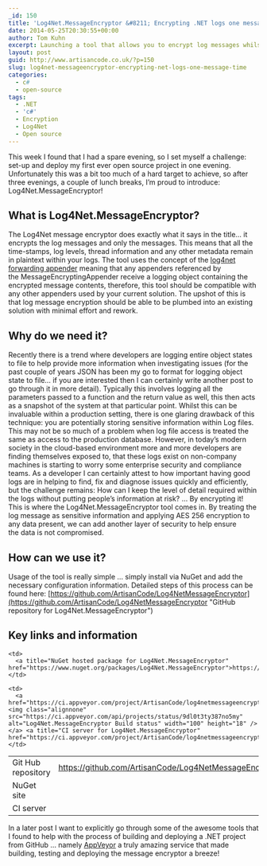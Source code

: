 ```yaml
---
_id: 150
title: 'Log4Net.MessageEncryptor &#8211; Encrypting .NET logs one message at a time'
date: 2014-05-25T20:30:55+00:00
author: Tom Kuhn
excerpt: Launching a tool that allows you to encrypt log messages whilst leaving all the log statement meta data intact. The Log4Net message encryptor does exactly what it says in the title... it encrypts the log messages and only the messages. This means that all the time-stamps, log levels, thread information and any other metadata remain in plaintext within your logs. The tool uses the concept of the log4net forwarding appender meaning that any appenders referenced by the MessageEncryptingAppender receive a logging object containing the encrypted message contents, therefore, this tool should be compatible with any other appenders used by your current solution. The upshot of this is that log message encryption should be able to be plumbed into an existing solution with minimal effort and rework.
layout: post
guid: http://www.artisancode.co.uk/?p=150
slug: log4net-messageencryptor-encrypting-net-logs-one-message-time
categories:
  - c#
  - open-source
tags:
  - .NET
  - 'c#'
  - Encryption
  - Log4Net
  - Open source
---
```

This week I found that I had a spare evening, so I set myself a challenge: set-up and deploy my first ever open source project in one evening. Unfortunately this was a bit too much of a hard target to achieve, so after three evenings, a couple of lunch breaks, I&#8217;m proud to introduce: Log4Net.MessageEncryptor!

## What is Log4Net.MessageEncryptor?

The Log4Net message encryptor does exactly what it says in the title&#8230; it encrypts the log messages and only the messages. This means that all the time-stamps, log levels, thread information and any other metadata remain in plaintext within your logs. The tool uses the concept of the [log4net forwarding appender](http://logging.apache.org/log4net/log4net-1.2.12/release/sdk/log4net.Appender.ForwardingAppender.html "Log4net documentation: forwarding appender") meaning that any appenders referenced by the MessageEncryptingAppender receive a logging object containing the encrypted message contents, therefore, this tool should be compatible with any other appenders used by your current solution. The upshot of this is that log message encryption should be able to be plumbed into an existing solution with minimal effort and rework.

## Why do we need it?

Recently there is a trend where developers are logging entire object states to file to help provide more information when investigating issues (for the past couple of years JSON has been my go to format for logging object state to file&#8230; if you are interested then I can certainly write another post to go through it in more detail). Typically this involves logging all the parameters passed to a function and the return value as well, this then acts as a snapshot of the system at that particular point. Whilst this can be invaluable within a production setting, there is one glaring drawback of this technique: you are potentially storing sensitive information within Log files. This may not be so much of a problem when log file access is treated the same as access to the production database. However, in today&#8217;s modern society in the cloud-based environment more and more developers are finding themselves exposed to, that these logs exist on non-company machines is starting to worry some enterprise security and compliance teams. As a developer I can certainly attest to how important having good logs are in helping to find, fix and diagnose issues quickly and efficiently, but the challenge remains: How can I keep the level of detail required within the logs without putting people&#8217;s information at risk? &#8230; By encrypting it! This is where the Log4Net.MessageEncryptor tool comes in. By treating the log message as sensitive information and applying AES 256 encryption to any data present, we can add another layer of security to help ensure the data is not compromised.

## How can we use it?

Usage of the tool is really simple &#8230; simply install via NuGet and add the necessary configuration information. Detailed steps of this process can be found here: [https://github.com/ArtisanCode/Log4NetMessageEncryptor](https://github.com/ArtisanCode/Log4NetMessageEncryptor "GitHub repository for Log4Net.MessageEncryptor")

## Key links and information

<table class="table">
  <tr>
    <td>
      <i class="icon-github "></i> Git Hub repository
    </td>
    <td>
      <a title="GitHub repository for Log4Net.MessageEncryptor" href="https://github.com/ArtisanCode/Log4NetMessageEncryptor">https://github.com/ArtisanCode/Log4NetMessageEncryptor</a>
    </td>
  </tr>

  <tr>
    <td>
      NuGet site
    </td>

    <td>
      <a title="NuGet hosted package for Log4Net.MessageEncryptor" href="https://www.nuget.org/packages/Log4Net.MessageEncryptor">https://www.nuget.org/packages/Log4Net.MessageEncryptor</a>
    </td>
  </tr>

  <tr>
    <td>
      CI server
    </td>

    <td>
      <a href="https://ci.appveyor.com/project/ArtisanCode/log4netmessageencryptor/"><img class="alignnone" src="https://ci.appveyor.com/api/projects/status/9dl0t3ty387no5my" alt="Log4Net.MessageEncryptor Build status" width="100" height="18" /></a> <a title="CI server for Log4Net.MessageEncryptor" href="https://ci.appveyor.com/project/ArtisanCode/log4netmessageencryptor/">https://ci.appveyor.com/project/ArtisanCode/log4netmessageencryptor</a>
    </td>
  </tr>
</table>

In a later post I want to explicitly go through some of the awesome tools that I found to help with the process of building and deploying a .NET project from GitHub &#8230; namely [AppVeyor](http://www.appveyor.com/ "Continuous Integration for busy developers") a truly amazing service that made building, testing and deploying the message encryptor a breeze!
